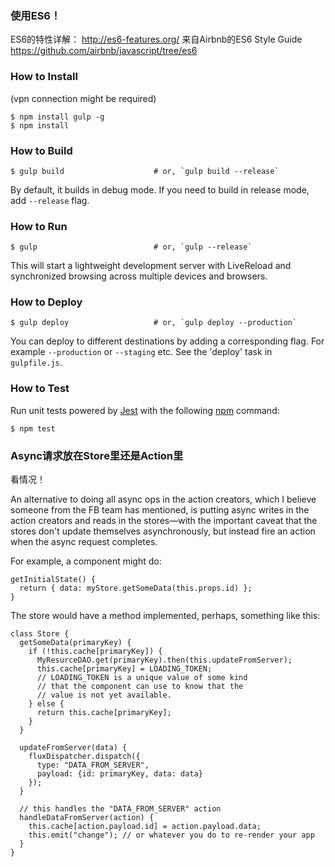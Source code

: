 ### 使用ES6！
ES6的特性详解：
http://es6-features.org/
来自Airbnb的ES6 Style Guide
https://github.com/airbnb/javascript/tree/es6

### How to Install
(vpn connection might be required)
```shell
$ npm install gulp -g
$ npm install
```

### How to Build

```shell
$ gulp build                    # or, `gulp build --release`
```

By default, it builds in debug mode. If you need to build in release mode, add
`--release` flag.

### How to Run

```shell
$ gulp                          # or, `gulp --release`
```

This will start a lightweight development server with LiveReload and
synchronized browsing across multiple devices and browsers.

### How to Deploy

```shell
$ gulp deploy                   # or, `gulp deploy --production`
```

You can deploy to different destinations by adding a corresponding flag.
For example `--production` or `--staging` etc. See the 'deploy' task in
`gulpfile.js`.

### How to Test

Run unit tests powered by [Jest](https://facebook.github.io/jest/) with the following
[npm](https://www.npmjs.org/doc/misc/npm-scripts.html) command:

```shell
$ npm test
```

### Async请求放在Store里还是Action里
看情况！


An alternative to doing all async ops in the action creators, which I believe someone from the FB team has mentioned, is putting async writes in the action creators and reads in the stores—with the important caveat that the stores don't update themselves asynchronously, but instead fire an action when the async request completes.

For example, a component might do:
```shell
getInitialState() {
  return { data: myStore.getSomeData(this.props.id) };
}
```
The store would have a method implemented, perhaps, something like this:
```shell
class Store {
  getSomeData(primaryKey) {
    if (!this.cache[primaryKey]) {
      MyResurceDAO.get(primaryKey).then(this.updateFromServer);
      this.cache[primaryKey] = LOADING_TOKEN;
      // LOADING_TOKEN is a unique value of some kind
      // that the component can use to know that the
      // value is not yet available.
    } else {
      return this.cache[primaryKey];
    }
  }

  updateFromServer(data) {
    fluxDispatcher.dispatch({
      type: "DATA_FROM_SERVER",
      payload: {id: primaryKey, data: data}
    });
  }

  // this handles the "DATA_FROM_SERVER" action
  handleDataFromServer(action) {
    this.cache[action.payload.id] = action.payload.data;
    this.emit("change"); // or whatever you do to re-render your app
  }
}
```
